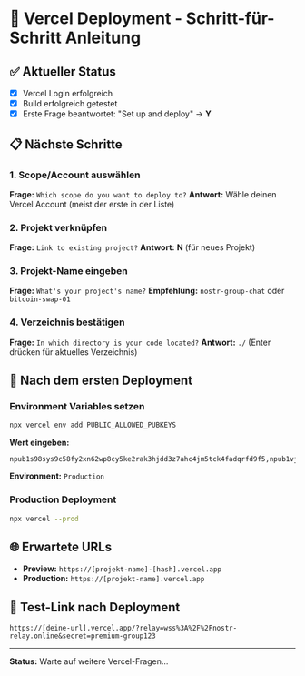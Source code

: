 # 🚀 Vercel Deployment - Schritt-für-Schritt Anleitung

## ✅ Aktueller Status
- [x] Vercel Login erfolgreich
- [x] Build erfolgreich getestet
- [x] Erste Frage beantwortet: "Set up and deploy" → **Y**

## 📋 Nächste Schritte

### 1. Scope/Account auswählen
**Frage:** `Which scope do you want to deploy to?`
**Antwort:** Wähle deinen Vercel Account (meist der erste in der Liste)

### 2. Projekt verknüpfen
**Frage:** `Link to existing project?`
**Antwort:** **N** (für neues Projekt)

### 3. Projekt-Name eingeben
**Frage:** `What's your project's name?`
**Empfehlung:** `nostr-group-chat` oder `bitcoin-swap-01`

### 4. Verzeichnis bestätigen
**Frage:** `In which directory is your code located?`
**Antwort:** `./` (Enter drücken für aktuelles Verzeichnis)

## 🔧 Nach dem ersten Deployment

### Environment Variables setzen
```bash
npx vercel env add PUBLIC_ALLOWED_PUBKEYS
```

**Wert eingeben:**
```
npub1s98sys9c58fy2xn62wp8cy5ke2rak3hjdd3z7ahc4jm5tck4fadqrfd9f5,npub1vj0rae3fxgx5k7uluvgg2fk2hzagaqpqqdxxtt9lrmuqgzwspv6qw5vdam,npub1z90zurzsh00cmg6qfuyc5ca4auyjsp8kqxyf4hykyynxjj42ps6svpfgt3
```

**Environment:** `Production`

### Production Deployment
```bash
npx vercel --prod
```

## 🌐 Erwartete URLs
- **Preview:** `https://[projekt-name]-[hash].vercel.app`
- **Production:** `https://[projekt-name].vercel.app`

## 🎯 Test-Link nach Deployment
```
https://[deine-url].vercel.app/?relay=wss%3A%2F%2Fnostr-relay.online&secret=premium-group123
```

---
**Status:** Warte auf weitere Vercel-Fragen...